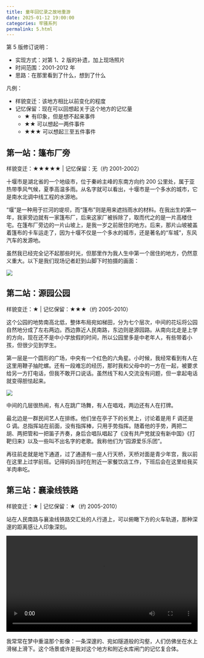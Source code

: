 ```yaml
---
title: 童年回忆录之故地重游
date: 2025-01-12 19:00:00
categories: 牢骚系列
permalink: 5.html
---
```


第 5 版修订说明：

- 实现方式：对第 1、2 版的补遗，加上现场照片
- 时间范围：2001-2012 年
- 思路：在那里看到了什么，想到了什么

凡例：

- 样貌变迁：该地方相比以前变化的程度
- 记忆保留：现在可以回想起关于这个地方的记忆量
  - ★ 有印象，但是想不起来事件
  - ★★ 可以想起一两件事件
  - ★★★ 可以想起三至五件事件

## 第一站：篷布厂旁

样貌变迁：★★★★★ | 记忆保留：无（约 2001-2002）

十堰市是湖北省的一个地级市，位于秦岭主峰的东南方向约 200 公里处，属于亚热带季风气候，夏季高温多雨。从名字就可以看出，十堰市是一个多水的城市，它是南水北调中线工程的水源地。

“堰”是一种用于拦河的堤坝，而“篷布”则是用来遮挡雨水的材料。在我出生的第一年，我家旁边就有一家篷布厂，后来这家厂被拆除了，取而代之的是一片高楼住宅。在篷布厂旁边的一片山坡上，是我一岁之前居住的地方。后来，那片山坡被盖着篷布的卡车运走了，因为十堰不仅是一个多水的城市，还是著名的“车城”，东风汽车的发源地。

虽然我已经完全记不起那些时光，但那里作为我人生中第一个居住的地方，仍然意义重大。以下是我们现场记者赶到山脚下时拍摄的画面：

<img src="/blog/images/old/1.webp">

## 第二站：源园公园

样貌变迁：★ | 记忆保留：★★★（约 2005-2010）

这个公园的地势南高北低，整体布局宛如梯田，分为七个层次，中间的花坛将公园自然地分成了左右两边。西边靠近人民南路，东边则是源园路。从南向北走是上学的方向，现在还不是中小学放假的时间，所以公园里多是中老年人，有些带着小孩，但很少见到学生。

第一层是一个圆形的广场，中央有一个红色的六角星。小时候，我经常看到有人在这里用鞭子抽陀螺。还有一段难忘的经历，那时我和父母中的一方在一起，被要求给另一方打电话，但我不敢开口说话。虽然线下和人交流没有问题，但一拿起电话就变得胆怯起来。

<img src="/blog/images/old/2.webp">

中间的几层很热闹，有人在跳广场舞，有人在唱戏，两边还有人在打牌。

最北边是一群民间艺人在排练。他们坐在亭子下的长凳上，讨论着是用 F 调还是 G 调。总指挥站在前面，没有指挥棒，只用手势指挥。随着他的手势，两把二胡、两把管和一把笛子齐奏，身后合唱队唱起了《没有共产党就没有新中国》《打靶归来》以及一些叫不出名字的老歌。我称他们为“园源爱乐乐团”。

再往前走就是地下通道，过了通道有一座人行天桥，天桥对面是青少年宫，我以前在这里上过学前班。记得妈妈当时在附近一家餐饮店工作，下班后会在这里给我买羊肉串吃。

## 第三站：襄渝线铁路

样貌变迁：★ | 记忆保留：★（约 2005-2010）

站在人民南路与襄渝线铁路交汇处的人行道上，可以俯瞰下方的火车轨道，那种深邃的距离感让人印象深刻。

<video controls width="100%">
  <source src="/blog/video/2.mp4" type="video/mp4" />
</video>

我常常在梦中重温那个影像：一条深邃的、宛如隧道般的沟壑，人们仿佛坐在水上滑梯上滑下。这个场景或许是我对这个地方和附近水库闸门的记忆复合体。
